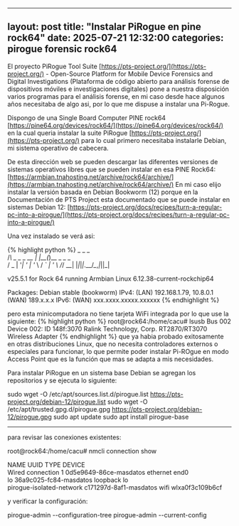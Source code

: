 
---
layout: post
title:  "Instalar PiRogue en pine rock64"
date:   2025-07-21 12:32:00
categories: pirogue forensic rock64
---

El proyecto PiRogue Tool Suite [https://pts-project.org/](https://pts-project.org/) - Open-Source Platform for Mobile Device Forensics and Digital Investigations (Plataforma de código abierto para análisis forense de dispositivos móviles e investigaciones digitales) pone a nuestra disposición varios programas para el análisis forense, en mi caso desde hace algunos años necesitaba de algo asi, por lo que me dispuse a instalar una Pi-Rogue.

Dispongo de una Single Board Computer PINE rock64 [https://pine64.org/devices/rock64/](https://pine64.org/devices/rock64/) en la cual queria instalar la suite PiRogue [https://pts-project.org/](https://pts-project.org/) para lo cual primero necesitaba instalarle Debian, mi sistema operativo de cabecera.

De esta dirección web se pueden descargar las diferentes versiones de sistemas operativos libres que se pueden instalar en esa PINE Rock64:
[https://armbian.tnahosting.net/archive/rock64/archive/](https://armbian.tnahosting.net/archive/rock64/archive/) En mi caso elijo instalar la versión basada en Debian Bookworm (12) porque en la Documentación de PTS Project esta documentado que se puede instalar en sistemas Debian 12:
[https://pts-project.org/docs/recipes/turn-a-regular-pc-into-a-pirogue/](https://pts-project.org/docs/recipes/turn-a-regular-pc-into-a-pirogue/)

Una vez instalado se verá asi:

{% highlight python %}
    _             _    _           
   /_\  _ _ _ __ | |__(_)__ _ _ _  
  / _ \| '_| '  \| '_ \ / _` | ' \ 
 /_/ \_\_| |_|_|_|_.__/_\__,_|_||_|
                                   
 v25.5.1 for Rock 64 running Armbian Linux 6.12.38-current-rockchip64

 Packages:     Debian stable (bookworm)
 IPv4:         (LAN) 192.168.1.79, 10.8.0.1 (WAN) 189.x.x.x
 IPv6:         (WAN) xxx.xxxx.xxxxx.xxxxxx
{% endhighlight %}

pero esta minicomputadora no tiene tarjeta WiFi integrada por lo que use la siguiente:
{% highlight python %}
root@rock64:/home/cacu# lsusb
Bus 002 Device 002: ID 148f:3070 Ralink Technology, Corp. RT2870/RT3070 Wireless Adapter
{% endhighlight %}
que ya habia probado exitosamente en otras distribuciones Linux, que no necesita controladores externos o especiales para funcionar, lo que permite poder instalar Pi-ROgue en modo Access Point que es la función que mas se adapta a mis necesidades.

Para instalar PiRogue en un sistema base Debian se agregan los repositorios y se ejecuta lo siguiente:

sudo wget -O /etc/apt/sources.list.d/pirogue.list https://pts-project.org/debian-12/pirogue.list
sudo wget -O /etc/apt/trusted.gpg.d/pirogue.gpg   https://pts-project.org/debian-12/pirogue.gpg
sudo apt update
sudo apt install pirogue-base

---

para revisar las conexiones existentes:

root@rock64:/home/cacu# nmcli connection show

NAME                      UUID                    TYPE      DEVICE          
Wired connection 1        0d5e9649-86ce-masdatos  ethernet  end0            
lo                        36a9c025-fc84-masdatos  loopback  lo              
pirogue-isolated-network  c171297d-8af1-masdatos  wifi      wlxa0f3c109b6cf 

y verificar la configuración:

pirogue-admin --configuration-tree
pirogue-admin --current-config
